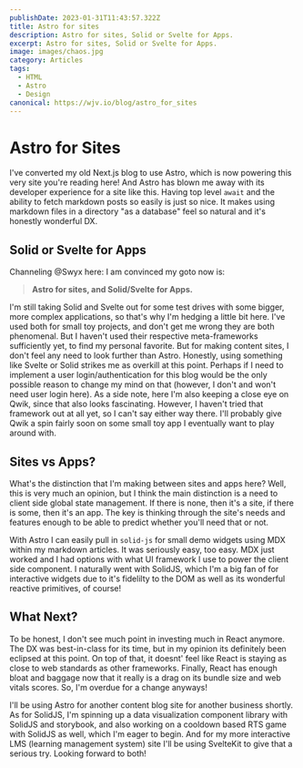 ```yaml
---
publishDate: 2023-01-31T11:43:57.322Z
title: Astro for sites
description: Astro for sites, Solid or Svelte for Apps.
excerpt: Astro for sites, Solid or Svelte for Apps.
image: images/chaos.jpg
category: Articles
tags:
  - HTML
  - Astro
  - Design
canonical: https://wjv.io/blog/astro_for_sites
---
```


# Astro for Sites

I've converted my old Next.js blog to use Astro, which is now powering this very site you're reading here! And Astro has blown me away with its developer experience for a site like this. Having top level `await` and the ability to fetch markdown posts so easily is just so nice. It makes using markdown files in a directory "as a database" feel so natural and it's honestly wonderful DX.

## Solid or Svelte for Apps

Channeling @Swyx here: I am convinced my goto now is: 

<blockquote>
  <strong>Astro for sites, and Solid/Svelte for Apps.</strong>
</blockquote>

I'm still taking Solid and Svelte out for some test drives with some bigger, more complex applications, so that's why I'm hedging a little bit here. 
I've used both for small toy projects, and don't get me wrong they are both phenomenal. But I haven't used their respective meta-frameworks sufficiently yet, to find my personal favorite. 
But for making content sites, I don't feel any need to look further than Astro. Honestly, using something like Svelte or Solid strikes me as overkill at this point. 
Perhaps if I need to implement a user login/authentication for this blog would be the only possible reason to change my mind on that (however,  I don't and won't need user login here). 
As a side note, here I'm also keeping a close eye on Qwik, since that also looks fascinating. However, I haven't tried that framework out at all yet, so I can't say either way there. 
I'll probably give Qwik a spin fairly soon on some small toy app I eventually want to play around with.

## Sites vs Apps?

What's the distinction that I'm making between sites and apps here? Well, this is very much an opinion, but I think the main distinction is a need to client side global state management. If there is none, then it's a site, if there is some, then it's an app. The key is thinking through the site's needs and features enough to be able to predict whether you'll need that or not.

With Astro I can easily pull in `solid-js` for small demo widgets using MDX within my markdown articles. It was seriously easy, too easy. MDX just worked and I had options with what UI framework I use to power the client side component. I naturally went with SolidJS, which I'm a big fan of for interactive widgets due to it's fidelilty to the DOM as well as its wonderful reactive primitives, of course!

## What Next?

To be honest, I don't see much point in investing much in React anymore. The DX was best-in-class for its time, but in my opinion its definitely been eclipsed at this point. On top of that, it doesnt' feel like React is staying as close to web standards as other frameworks. Finally, React has enough bloat and baggage now that it really is a drag on its bundle size and web vitals scores. So, I'm overdue for a change anyways!

I'll be using Astro for another content blog site for another business shortly. As for SolidJS, I'm spinning up a data visualization component library with SolidJS and storybook, and also working on a cooldown based RTS game with SolidJS as well, which I'm eager to begin. And for my more interactive LMS (learning management system) site I'll be using SvelteKit to give that a serious try. Looking forward to both!
